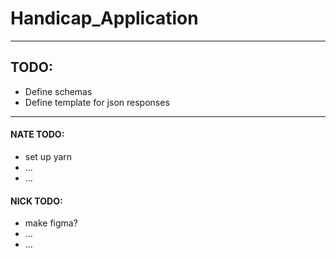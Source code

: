 # Handicap_Application

___

## TODO:  
* Define schemas
* Define template for json responses

___

#### NATE TODO:
* set up yarn  
* ...
* ...


#### NICK TODO:
* make figma?
* ...
* ...



